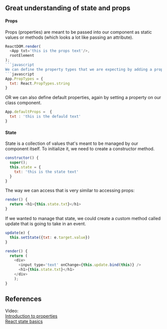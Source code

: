 ## Great understanding of state and props

#### Props

Props (properties) are meant to be passed into our component as static values or methods (which looks a lot like passing an attribute).
```javascript
ReactDOM.render(
  <App txt='this is the props text'/>,
  rootElement
);
```javascript
We can define the property types that we are expecting by adding a property to our component called proptypes, and that's just going to be an object where each key of the object is the name of our property, and then we pass in the type from React that we're expecting.
```javascript
App.PropTypes = {
  txt: React.PropTypes.string
}
```
OR we can also define default properties, again by setting a property on our class component.
```javascript
App.defaultProps =  {
  txt : 'this is the defauld text'
}
```

#### State
 State is a collection of values that's meant to be managed by our component itself. To initialize it, we need to create a constructor method.
 ```javascript
 constructor() {
   super();
   this.state = {
     txt: 'this is the state text'
   }
 }
 ```
 The way we can access that is very similar to accessing props:
 ```javascript
 render() {
   return <h1>{this.state.txt}</h1>
 }
 ```
If we wanted to manage that state, we could create a custom method called update that is going to take in an event.
```javascript
update(e) {
  this.setState({txt: e.target.value})
}
```
```javascript
render() {
  return (
    <div>
      <input type='text' onChange={this.update.bind(this)} />
      <h1>{this.state.txt}</h1>
    </div>
    );
}
```


## References

Video:       
[Introduction to properties](https://egghead.io/lessons/react-introduction-to-properties)                 
        [React state basics](https://egghead.io/lessons/react-state-basics)
